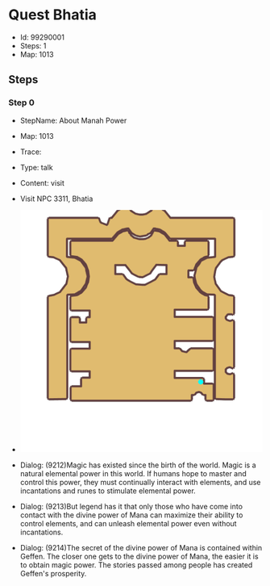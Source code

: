 # Quest Bhatia

- Id: 99290001
- Steps: 1
- Map: 1013

## Steps

### Step 0
- StepName:  About Manah Power
- Map:  1013
- Trace:  
- Type:  talk
- Content:  visit
- Visit NPC 3311, Bhatia

- ![images/99290001_0.png](images/99290001_0.png)
- Dialog: (9212)Magic has existed since the birth of the world. Magic is a natural elemental power in this world. If humans hope to master and control this power, they must continually interact with elements, and use incantations and runes to stimulate elemental power. 
- Dialog: (9213)But legend has it that only those who have come into contact with the divine power of Mana can maximize their ability to control elements, and can unleash elemental power even without incantations. 
- Dialog: (9214)The secret of the divine power of Mana is contained within Geffen. The closer one gets to the divine power of Mana, the easier it is to obtain magic power. The stories passed among people has created Geffen's prosperity.


